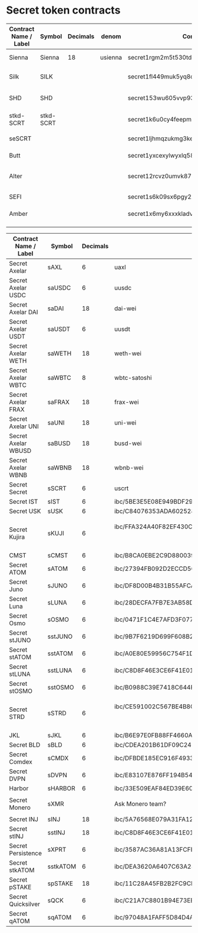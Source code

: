 # Secret token contracts

| Contract Name / Label | Symbol | Decimals | denom   | Contract Address                              | SNIP version |
| --------------------- | ------ | -------- | ------- | --------------------------------------------- | ------------ |
| Sienna                | Sienna | 18       | usienna | secret1rgm2m5t530tdzyd99775n6vzumxa5luxcllml4 | SNIP-20      |
| Silk                                   | SILK                     | <p><br></p> | <p><br></p>                                                                            | secret1fl449muk5yq8dlad7a22nje4p5d2pnsgymhjfd |              |
| SHD                                    | SHD                      | <p><br></p> | <p><br></p>                                                                            | secret153wu605vvp934xhd4k9dtd640zsep5jkesstdm |              |
| stkd-SCRT                              | stkd-SCRT                | <p><br></p> | <p><br></p>                                                                            | secret1k6u0cy4feepm6pehnz804zmwakuwdapm69tuc4 |              |
| seSCRT                                 |                          |             |                                                                                        | secret1ljhmqzukmg3ke54lpj3wadd2fczjlasr0cfjwd | SNIP-20      |
| Butt                                   |                          |             |                                                                                        | secret1yxcexylwyxlq58umhgsjgstgcg2a0ytfy4d9lt | SNIP-20      |
| Alter                                  |                          |             |                                                                                        | secret12rcvz0umvk875kd6a803txhtlu7y0pnd73kcej | < SNIP-24    |
| SEFI                                   |                          |             |                                                                                        | secret1s6k09sx6pgy2z5rxfu73z3yvypfmxm7aaqvau5 | SNIP-20      |
| Amber                                  |                          |             |                                                                                        | secret1x6my6xxxkladvsupcka7k092m50rdw8pk8dpq9 | SNIP-24      |
|                       |        |          |         |                                               |              |
|                       |        |          |         |                                               |              |

| Contract Name / Label                  | Symbol                   | Decimals    | denom                                                                                  | Contract Address                              | SNIP version |
| -------------------------------------- | ------------------------ | ----------- | -------------------------------------------------------------------------------------- | --------------------------------------------- | ------------ |
| Secret Axelar                          | sAXL                     | 6           | uaxl                                                                                   | secret1vcau4rkn7mvfwl8hf0dqa9p0jr59983e3qqe3z | SNIP-25      |
| Secret Axelar USDC                     | saUSDC                   | 6           | uusdc                                                                                  | secret1vkq022x4q8t8kx9de3r84u669l65xnwf2lg3e6 | SNIP-25      |
| Secret Axelar DAI                      | saDAI                    | 18          | dai-wei                                                                                | secret1c2prkwd8e6ratk42l4vrnwz34knfju6hmp7mg7 | SNIP-25      |
| Secret Axelar USDT                     | saUSDT                   | 6           | uusdt                                                                                  | secret1wk5j2cntwg2fgklf0uta3tlkvt87alfj7kepuw | SNIP-25      |
| Secret Axelar WETH                     | saWETH                   | 18          | weth-wei                                                                               | secret139qfh3nmuzfgwsx2npnmnjl4hrvj3xq5rmq8a0 | SNIP-25      |
| Secret Axelar WBTC                     | saWBTC                   | 8           | wbtc-satoshi                                                                           | secret1guyayjwg5f84daaxl7w84skd8naxvq8vz9upqx | SNIP-25      |
| Secret Axelar FRAX                     | saFRAX                   | 18          | frax-wei                                                                               | secret16e230j6qm5u5q30pcc6qv726ae30ak6lzq0zvf | SNIP-25      |
| Secret Axelar UNI                      | saUNI                    | 18          | uni-wei                                                                                | secret1egqlkasa6xe6efmfp9562sfj07lq44z7jngu5k | SNIP-25      |
| Secret Axelar WBUSD                    | saBUSD                   | 18          | busd-wei                                                                               | secret1t642ayn9rhl5q9vuh4n2jkx0gpa9r6c3sl96te | SNIP-25      |
| Secret Axelar WBNB                     | saWBNB                   | 18          | wbnb-wei                                                                               | secret19xsac2kstky8nhgvvz257uszt44g0cu6ycd5e4 | SNIP-25      |
| Secret Secret                          | sSCRT                    | 6           | uscrt                                                                                  | secret1k0jntykt7e4g3y88ltc60czgjuqdy4c9e8fzek | SNIP-20      |
| Secret IST                             | sIST                     | 6           | ibc/5BE3E5E08E949BDF29EE93E81BF2CBD66347C86CE3D5D99A6E6FB487E62D8414                   | secret1xmqsk8tnge0atzy4e079h0l2wrgz6splcq0a24 |              |
| Secret USK                             | sUSK                     | 6           | ibc/C84076353ADA602528AC211EE626AE95FC4E091A0033B93CA5E1F6BE17070BBE                   | secret1cj2fvj4ap79fl9euz8kqn0k5xlvck0pw9z9xhr |              |
| Secret Kujira                          | sKUJI                    | 6           | <p>ibc/FFA324A40F82EF430CF78D498CE04FF634D2091FCDC04EFEC8841B86011F307A</p><p><br></p> | secret13hvh0rn0rcf5zr486yxlrucvwpzwqu2dsz6zu8 |              |
| CMST                                   | sCMST                    | 6           | ibc/B8CA0EBE2C9D8800390CE4256DF6C194CF6740CB0AEE140EEE60C1CE288CDB86                   | secret14l7s0evqw7grxjlesn8yyuk5lexuvkwgpfdxr5 |              |
| Secret ATOM                            | sATOM                    | 6           | ibc/27394FB092D2ECCD56123C74F36E4C1F926001CEADA9CA97EA622B25F41E5EB2                   | secret19e75l25r6sa6nhdf4lggjmgpw0vmpfvsw5cnpe |              |
| Secret Juno                            | sJUNO                    | 6           | ibc/DF8D00B4B31B55AFCA9BAF192BC36C67AA06D9987DCB96490661BCAB63C27006                   | secret1z6e4skg5g9w65u5sqznrmagu05xq8u6zjcdg4a |              |
| Secret Luna                            | sLUNA                    | 6           | ibc/28DECFA7FB7E3AB58DC3B3AEA9B11C6C6B6E46356DCC26505205DAD3379984F5                   | secret149e7c5j7w24pljg6em6zj2p557fuyhg8cnk7z8 |              |
| Secret Osmo                            | sOSMO                    | 6           | ibc/0471F1C4E7AFD3F07702BEF6DC365268D64570F7C1FDC98EA6098DD6DE59817B                   | secret150jec8mc2hzyyqak4umv6cfevelr0x9p0mjxgg |              |
| Secret stJUNO                          | sstJUNO                  | 6           | ibc/9B7F6219D699F608B23382F341E29303D66D5CA81F91D6D0B957119F97569F0F                   | secret1097nagcaavlkchl87xkqptww2qkwuvhdnsqs2v |              |
| Secret stATOM                          | sstATOM                  | 6           | ibc/A0E80E59956C754F1D9CB37234D13E0CF2949E7254896359F284512FA8428E18                   | secret155w9uxruypsltvqfygh5urghd5v0zc6f9g69sq |              |
| Secret stLUNA                          | sstLUNA                  | 6           | ibc/C8D8F46E3CE6F41E01E32542215597CF4B32709C8A310F728653CB91FDB8A904                   | secret1rkgvpck36v2splc203sswdr0fxhyjcng7099a9 |              |
| Secret stOSMO                          | sstOSMO                  | 6           | ibc/B0988C39E7418C644FDFD41682A59D22DCAD1BCC7A6429B2EAAA195FB726A2D7                   | secret1jrp6z8v679yaq65rndsr970mhaxzgfkymvc58g |              |
| Secret STRD                            | sSTRD                    | 6           | <p>ibc/CE591002C567BE4B8C4EC3F3F3D18AF7A1CA9FADBF5876C8413F8B2BD83CE8FF</p><p><br></p> | secret1rfhgs3ryqt7makakr2qw9zsqq4h5wdqawfa2aa |              |
| JKL                                    | sJKL                     | 6           | ibc/B6E97E0FB88FF4660A677B27CE0CD03E5F74E0DE1B9D2B65F107249A3CE5C8FB                   | secret1sgaz455pmtgld6dequqayrdseq8vy2fc48n8y3 |              |
| Secret BLD                             | sBLD                     | 6           | ibc/CDEA201B61DF09C2456A91A60A87856796E6B40FAF41FC64E3482D4EF07DE26C                   | secret1uxvpq889uxjcpj656yjjexsqa3zqm6ntkyjsjq |              |
| Secret Comdex                          | sCMDX                    | 6           | ibc/DFBDE185EC916F4933DF02D3A282FA801BC9EE77FE0B768FB517407730105491                   | secret1mndng80tqppllk0qclgcnvccf9urak08e9w2fl |              |
| Secret DVPN                            | sDVPN                    | 6           | ibc/E83107E876FF194B54E9AC3099E49DBB7728156F250ABD3E997D2B7E89E0810B                   | secret15qtw24mpmwkjessr46dnqruq4s4tstzf74jtkf |              |
| Harbor                                 | sHARBOR                  | 6           | ibc/33E509EAF84ED39E60F746CCAF89130B386A11FDD3B76A77377FB3946BC9D829                   | secret1lrlkqhmwkh5y4326akn3hwn6j69f8l5656m43e |              |
| Secret Monero                          | sXMR                     | <p><br></p> | Ask Monero team?                                                                       | <p><br></p>                                   |              |
| Secret INJ                             | sINJ                     | 18          | ibc/5A76568E079A31FA12165E4559BA9F1E9D4C97F9C2060B538C84DCD503815E30                   | secret14706vxakdzkz9a36872cs62vpl5qd84kpwvpew |              |
| Secret stINJ                           | sstINJ                   | 18          | ibc/C8D8F46E3CE6F41E01E32542215597CF4B32709C8A310F728653CB91FDB8A904                   | secret1eurddal3m0tphtapad9awgzcuxwz8ptrdx7h4n |              |
| Secret Persistence                     | sXPRT                    | 6           | ibc/3587AC36A81A13FCFB1D0EC03CEB98AEAAAB1F5275B68C7DC2B40BA6279AA696                   | secret1gnrrqjj5e2pwn4g262xjyypptu0ge3z3tps3nn |              |
| Secret stkATOM                         | sstkATOM                 | 6           | ibc/DEA3620A6407C63A287A4FE1683D07627F27AF7A83E077B1E51EDFF8833980FE                   | secret16vjfe24un4z7d3sp9vd0cmmfmz397nh2njpw3e |              |
| Secret pSTAKE                          | spSTAKE                  | 18          | ibc/11C28A45FB2B2FC9CD8C42F30FA3984076211E16A48B17C8B43BB3806E54947D                   | secret1umeg3u5y949vz6jkgq0n4rhefsr84ws3duxmnz |              |
| Secret Quicksilver                     | sQCK                     | 6           | ibc/C21A7C8801B94E73EBEDB9B0870D492190D7A01F63C8855962AAFDE2F026D8F6                   | secret17d8c96kezszpda3r2c5dtkzlkfxw6mtu7q98ka |              |
| Secret qATOM                           | sqATOM                   | 6           | ibc/97048A1FAFF5D84D4A5DDD9976AD332A3CAD99C81BC5C0C2B82A50E4C2131FB2                   | secret120cyurq25uvhkc7qjx7t28deuqslprxkc4rrzc |              |
